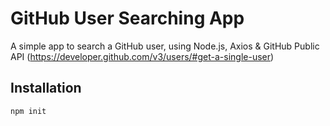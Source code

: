 # GitHub User Searching App

A simple app to search a GitHub user, using Node.js, Axios & GitHub Public API (https://developer.github.com/v3/users/#get-a-single-user)

## Installation
`npm init`
